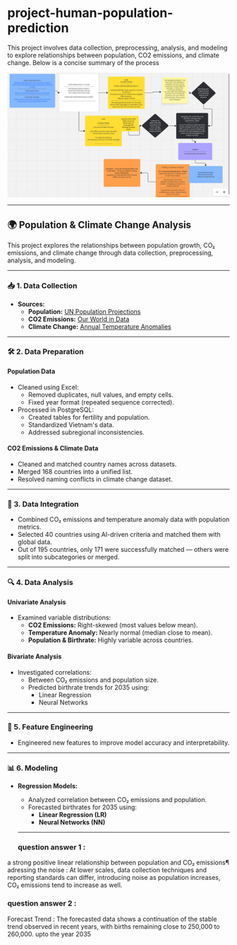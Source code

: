 # project-human-population-prediction
This project involves data collection, preprocessing, analysis, and modeling to explore relationships between population, CO2 emissions, and climate change. Below is a concise summary of the process

![Alt text](project_population_flowguide.PNG)


---

## 🌍 Population & Climate Change Analysis

This project explores the relationships between population growth, CO₂ emissions, and climate change through data collection, preprocessing, analysis, and modeling.

---

### 📥 1. Data Collection

- **Sources:**
  - **Population:** [UN Population Projections](https://population.un.org/wpp/downloads/)
  - **CO2 Emissions:** [Our World in Data](https://ourworldindata.org/co2-emissions)
  - **Climate Change:** [Annual Temperature Anomalies](https://ourworldindata.org/grapher/annual-temperature-anomalies?time=1943)

---

### 🛠️ 2. Data Preparation

#### **Population Data**
- Cleaned using Excel:
  - Removed duplicates, null values, and empty cells.
  - Fixed year format (repeated sequence corrected).
- Processed in PostgreSQL:
  - Created tables for fertility and population.
  - Standardized Vietnam's data.
  - Addressed subregional inconsistencies.

#### **CO2 Emissions & Climate Data**
- Cleaned and matched country names across datasets.
- Merged 168 countries into a unified list.
- Resolved naming conflicts in climate change dataset.

---

### 🔗 3. Data Integration

- Combined CO₂ emissions and temperature anomaly data with population metrics.
- Selected 40 countries using AI-driven criteria and matched them with global data.
- Out of 195 countries, only 171 were successfully matched — others were split into subcategories or merged.

---

### 🔍 4. Data Analysis

#### **Univariate Analysis**
- Examined variable distributions:
  - **CO2 Emissions:** Right-skewed (most values below mean).
  - **Temperature Anomaly:** Nearly normal (median close to mean).
  - **Population & Birthrate:** Highly variable across countries.

#### **Bivariate Analysis**
- Investigated correlations:
  - Between CO₂ emissions and population size.
  - Predicted birthrate trends for 2035 using:
    - Linear Regression
    - Neural Networks

---

### 🧠 5. Feature Engineering

- Engineered new features to improve model accuracy and interpretability.

---

### 📊 6. Modeling

- **Regression Models:**
  - Analyzed correlation between CO₂ emissions and population.
  - Forecasted birthrates for 2035 using:
    - **Linear Regression (LR)**
    - **Neural Networks (NN)**

   ---
  ### question answer 1 :

a strong positive linear relationship between population and CO₂ emissions¶
adressing the noise : At lower scales, data collection techniques and reporting standards can differ, introducing noise as population increases, CO₂ emissions tend to increase as well.

### question answer 2 : 
Forecast Trend :
The forecasted data shows a continuation of the stable trend observed in recent years, with births remaining close to 250,000 to 260,000. upto the year 2035
